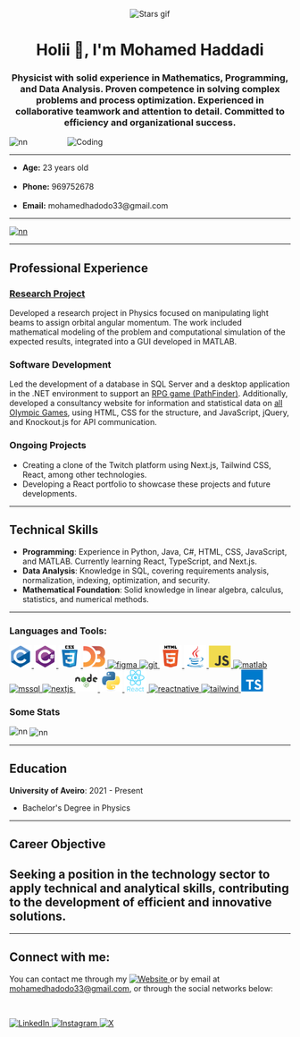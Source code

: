 
<p align="center">
  <img height = "300" width="1000" src="https://giffiles.alphacoders.com/144/14469.gif" alt="Stars gif">
</p>
<h1 align="center">Holii 👋, I'm Mohamed Haddadi</h1>
<h3 align="center">Physicist with solid experience in Mathematics, Programming, and Data Analysis. Proven competence in solving complex problems and process optimization. Experienced in collaborative teamwork and attention to detail. Committed to efficiency and organizational success.</h3>

<img align="right" alt="Coding" width="400" src="https://media3.giphy.com/media/v1.Y2lkPTc5MGI3NjExM2R1Z3RuODVhb2pnbTl6cHIxcXBtbjZxcXY2eGpjaGd3YmVsdTQxMyZlcD12MV9pbnRlcm5hbF9naWZfYnlfaWQmY3Q9Zw/qgQUggAC3Pfv687qPC/giphy.webp">

<p align="left"> <img src="https://komarev.com/ghpvc/?username=mohaamedl&label=Profile%20views&color=0e75b6&style=flat" alt="nn" /> </p>
<hr>
<ul>
        <li><strong>Age:</strong> 23 years old</li><br>
        <li><strong>Phone:</strong> 969752678</li><br>
        <li><strong>Email:</strong> mohamedhadodo33@gmail.com</li>
</ul>
<hr> 
<p align="left"> <a href="https://github.com/ryo-ma/github-profile-trophy"><img src="https://github-profile-trophy.vercel.app/?username=mohaamedl" alt="nn" /></a> </p>






---

## Professional Experience

### [Research Project](https://github.com/Mohaamedl/Physics-Project)
Developed a research project in Physics focused on manipulating light beams to assign orbital angular momentum. The work included mathematical modeling of the problem and computational simulation of the expected results, integrated into a GUI developed in MATLAB.

### Software Development
Led the development of a database in SQL Server and a desktop application in the .NET environment to support an [RPG game (PathFinder)](https://github.com/Mohaamedl/DB-project). Additionally, developed a consultancy website for information and statistical data on [all Olympic Games](https://github.com/Mohaamedl/Projeto_ITW), using HTML, CSS for the structure, and JavaScript, jQuery, and Knockout.js for API communication.

### Ongoing Projects
- Creating a clone of the Twitch platform using Next.js, Tailwind CSS, React, among other technologies.
- Developing a React portfolio to showcase these projects and future developments.

---

## Technical Skills
- **Programming**: Experience in Python, Java, C#, HTML, CSS, JavaScript, and MATLAB. Currently learning React, TypeScript, and Next.js.
- **Data Analysis**: Knowledge in SQL, covering requirements analysis, normalization, indexing, optimization, and security.
- **Mathematical Foundation**: Solid knowledge in linear algebra, calculus, statistics, and numerical methods.

---
<h3 align="left">Languages and Tools:</h3>
<p align="left"> <a href="https://www.cprogramming.com/" target="_blank" rel="noreferrer"> <img src="https://raw.githubusercontent.com/devicons/devicon/master/icons/c/c-original.svg" alt="c" width="40" height="40"/> </a> <a href="https://www.w3schools.com/cs/" target="_blank" rel="noreferrer"> <img src="https://raw.githubusercontent.com/devicons/devicon/master/icons/csharp/csharp-original.svg" alt="csharp" width="40" height="40"/> </a> <a href="https://www.w3schools.com/css/" target="_blank" rel="noreferrer"> <img src="https://raw.githubusercontent.com/devicons/devicon/master/icons/css3/css3-original-wordmark.svg" alt="css3" width="40" height="40"/> </a> <a href="https://d3js.org/" target="_blank" rel="noreferrer"> <img src="https://raw.githubusercontent.com/devicons/devicon/master/icons/d3js/d3js-original.svg" alt="d3js" width="40" height="40"/> </a> <a href="https://www.figma.com/" target="_blank" rel="noreferrer"> <img src="https://www.vectorlogo.zone/logos/figma/figma-icon.svg" alt="figma" width="40" height="40"/> </a> <a href="https://git-scm.com/" target="_blank" rel="noreferrer"> <img src="https://www.vectorlogo.zone/logos/git-scm/git-scm-icon.svg" alt="git" width="40" height="40"/> </a> <a href="https://www.w3.org/html/" target="_blank" rel="noreferrer"> <img src="https://raw.githubusercontent.com/devicons/devicon/master/icons/html5/html5-original-wordmark.svg" alt="html5" width="40" height="40"/> </a> <a href="https://www.java.com" target="_blank" rel="noreferrer"> <img src="https://raw.githubusercontent.com/devicons/devicon/master/icons/java/java-original.svg" alt="java" width="40" height="40"/> </a> <a href="https://developer.mozilla.org/en-US/docs/Web/JavaScript" target="_blank" rel="noreferrer"> <img src="https://raw.githubusercontent.com/devicons/devicon/master/icons/javascript/javascript-original.svg" alt="javascript" width="40" height="40"/> </a> <a href="https://www.mathworks.com/" target="_blank" rel="noreferrer"> <img src="https://upload.wikimedia.org/wikipedia/commons/2/21/Matlab_Logo.png" alt="matlab" width="40" height="40"/> </a> <a href="https://www.microsoft.com/en-us/sql-server" target="_blank" rel="noreferrer"> <img src="https://www.svgrepo.com/show/303229/microsoft-sql-server-logo.svg" alt="mssql" width="40" height="40"/> </a> <a href="https://nextjs.org/" target="_blank" rel="noreferrer"> <img src="https://cdn.worldvectorlogo.com/logos/nextjs-2.svg" alt="nextjs" width="40" height="40"/> </a> <a href="https://nodejs.org" target="_blank" rel="noreferrer"> <img src="https://raw.githubusercontent.com/devicons/devicon/master/icons/nodejs/nodejs-original-wordmark.svg" alt="nodejs" width="40" height="40"/> </a> <a href="https://www.python.org" target="_blank" rel="noreferrer"> <img src="https://raw.githubusercontent.com/devicons/devicon/master/icons/python/python-original.svg" alt="python" width="40" height="40"/> </a> <a href="https://reactjs.org/" target="_blank" rel="noreferrer"> <img src="https://raw.githubusercontent.com/devicons/devicon/master/icons/react/react-original-wordmark.svg" alt="react" width="40" height="40"/> </a> <a href="https://reactnative.dev/" target="_blank" rel="noreferrer"> <img src="https://reactnative.dev/img/header_logo.svg" alt="reactnative" width="40" height="40"/> </a> <a href="https://tailwindcss.com/" target="_blank" rel="noreferrer"> <img src="https://www.vectorlogo.zone/logos/tailwindcss/tailwindcss-icon.svg" alt="tailwind" width="40" height="40"/> </a> <a href="https://www.typescriptlang.org/" target="_blank" rel="noreferrer"> <img src="https://raw.githubusercontent.com/devicons/devicon/master/icons/typescript/typescript-original.svg" alt="typescript" width="40" height="40"/> </a> </p>
<h3 align="left">Some Stats</h3>
<p><img align="left" src="https://github-readme-stats.vercel.app/api/top-langs?username=mohaamedl&show_icons=true&locale=en&layout=compact&hide=jupyter%20notebook,html,Mathematica" alt="nn" /></p>

<p>&nbsp;<img align="center" src="https://github-readme-stats.vercel.app/api?username=mohaamedl&show_icons=true&locale=en" alt="nn" /></p>


---

## Education
**University of Aveiro**: 2021 - Present
- Bachelor's Degree in Physics
  
---

## Career Objective
Seeking a position in the technology sector to apply technical and analytical skills, contributing to the development of efficient and innovative solutions.
---



--- 

<h2 align="left">Connect with me:</h2>
<p align="left">
  You can contact me through my <a href="https://mohamedh.vercel.app" target="_blank">
    <img src="https://img.shields.io/badge/Website-%23000000.svg?&style=for-the-badge&logo=google-chrome&logoColor=white" alt="Website">
  </a> or by email at <a href="mailto:mohamedhadodo33@gmail.com">mohamedhadodo33@gmail.com</a>, or through the social networks below:
</p>
<br>
<p align="left">
  <a href="https://www.linkedin.com/in/mohamed-haddadi-3346961a9" target="_blank">
    <img src="https://img.shields.io/badge/LinkedIn-%230077B5.svg?&style=for-the-badge&logo=linkedin&logoColor=white" alt="LinkedIn">
  </a>
  <a href="https://www.instagram.com/mohaamed_l/" target="_blank">
    <img src="https://img.shields.io/badge/Instagram-%23E4405F.svg?&style=for-the-badge&logo=instagram&logoColor=white" alt="Instagram">
  </a>
  <a href="https://x.com/Moh_i_i" target="_blank">
    <img src="https://img.shields.io/badge/X-%231DA1F2.svg?&style=for-the-badge&logo=x&logoColor=white" alt="X">
  </a>
</p>




